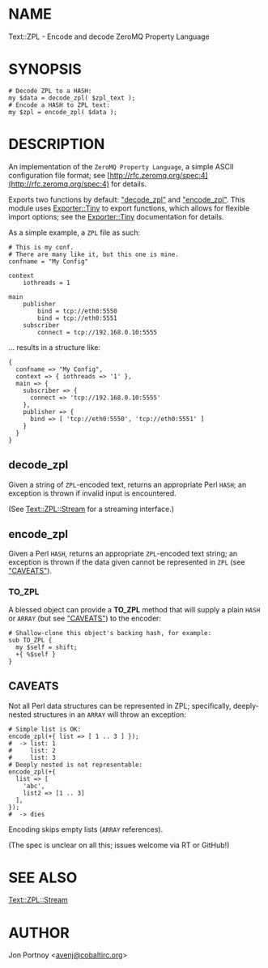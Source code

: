 # NAME

Text::ZPL - Encode and decode ZeroMQ Property Language

# SYNOPSIS

    # Decode ZPL to a HASH:
    my $data = decode_zpl( $zpl_text );
    # Encode a HASH to ZPL text:
    my $zpl = encode_zpl( $data );

# DESCRIPTION

An implementation of the `ZeroMQ Property Language`, a simple ASCII
configuration file format; see [http://rfc.zeromq.org/spec:4](http://rfc.zeromq.org/spec:4) for details.

Exports two functions by default: ["decode\_zpl"](#decode_zpl) and ["encode\_zpl"](#encode_zpl). This
module uses [Exporter::Tiny](https://metacpan.org/pod/Exporter::Tiny) to export functions, which allows for flexible
import options; see the [Exporter::Tiny](https://metacpan.org/pod/Exporter::Tiny) documentation for details.

As a simple example, a `ZPL` file as such:

    # This is my conf.
    # There are many like it, but this one is mine.
    confname = "My Config"

    context
        iothreads = 1

    main
        publisher
            bind = tcp://eth0:5550
            bind = tcp://eth0:5551
        subscriber
            connect = tcp://192.168.0.10:5555

... results in a structure like:

    {
      confname => "My Config",
      context => { iothreads => '1' },
      main => {
        subscriber => {
          connect => 'tcp://192.168.0.10:5555'
        },
        publisher => {
          bind => [ 'tcp://eth0:5550', 'tcp://eth0:5551' ]
        }
      }
    }

## decode\_zpl

Given a string of `ZPL`-encoded text, returns an appropriate Perl `HASH`; an
exception is thrown if invalid input is encountered.

(See [Text::ZPL::Stream](https://metacpan.org/pod/Text::ZPL::Stream) for a streaming interface.)

## encode\_zpl

Given a Perl `HASH`, returns an appropriate `ZPL`-encoded text string; an
exception is thrown if the data given cannot be represented in `ZPL` (see
["CAVEATS"](#caveats)).

### TO\_ZPL

A blessed object can provide a **TO\_ZPL** method that will supply a plain
`HASH` or `ARRAY` (but see ["CAVEATS"](#caveats)) to the encoder:

    # Shallow-clone this object's backing hash, for example:
    sub TO_ZPL {
      my $self = shift;
      +{ %$self }
    }

## CAVEATS

Not all Perl data structures can be represented in ZPL; specifically,
deeply-nested structures in an `ARRAY` will throw an exception:

    # Simple list is OK:
    encode_zpl(+{ list => [ 1 .. 3 ] });
    #  -> list: 1
    #     list: 2
    #     list: 3
    # Deeply nested is not representable:
    encode_zpl(+{
      list => [
        'abc',
        list2 => [1 .. 3]
      ],
    });
    #  -> dies

Encoding skips empty lists (`ARRAY` references).

(The spec is unclear on all this; issues welcome via RT or GitHub!)

# SEE ALSO

[Text::ZPL::Stream](https://metacpan.org/pod/Text::ZPL::Stream)

# AUTHOR

Jon Portnoy &lt;avenj@cobaltirc.org>
